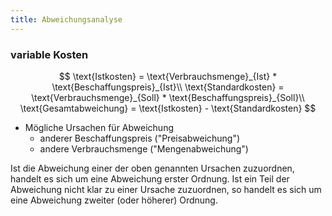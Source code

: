 ```yaml
---
title: Abweichungsanalyse
---
```

### variable Kosten
$$
\text{Istkosten} = \text{Verbrauchsmenge}_{Ist} * \text{Beschaffungspreis}_{Ist}\\
\text{Standardkosten} = \text{Verbrauchsmenge}_{Soll} * \text{Beschaffungspreis}_{Soll}\\
\text{Gesamtabweichung} = \text{Istkosten} - \text{Standardkosten}
$$

- Mögliche Ursachen für Abweichung
  - anderer Beschaffungspreis ("Preisabweichung")
  - andere Verbrauchsmenge ("Mengenabweichung")

Ist die Abweichung einer der oben genannten Ursachen zuzuordnen, handelt es sich um eine Abweichung erster Ordnung.
Ist ein Teil der Abweichung nicht klar zu einer Ursache zuzuordnen, so handelt es sich um eine Abweichung zweiter (oder höherer) Ordnung. 
